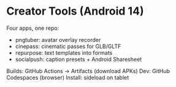 # Creator Tools (Android 14)

Four apps, one repo:
- pngtuber: avatar overlay recorder
- cinepass: cinematic passes for GLB/GLTF
- repurpose: text templates into formats
- socialpush: caption presets + Android Sharesheet

Builds: GitHub Actions → Artifacts (download APKs)
Dev: GitHub Codespaces (browser)
Install: sideload on tablet
